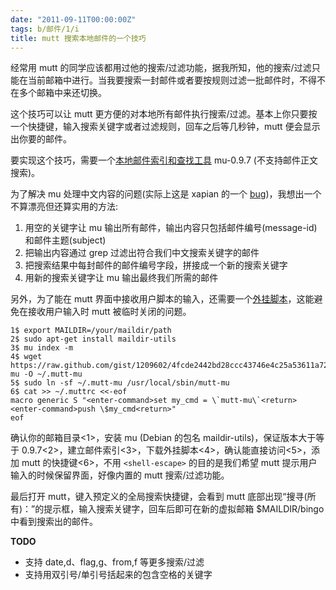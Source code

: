 ```yaml
---
date: "2011-09-11T00:00:00Z"
tags: b/邮件/1/i
title: mutt 搜索本地邮件的一个技巧
---
```


经常用 mutt 的同学应该都用过他的搜索/过滤功能，据我所知，他的搜索/过滤只能在当前邮箱中进行。当我要搜索一封邮件或者要按规则过滤一批邮件时，不得不在多个邮箱中来还切换。

这个技巧可以让 mutt 更方便的对本地所有邮件执行搜索/过滤。基本上你只要按一个快捷键，输入搜索关键字或者过滤规则，回车之后等几秒钟，mutt 便会显示出你要的邮件。

要实现这个技巧，需要一个[本地邮件索引和查找工具][1] mu-0.9.7 (不支持邮件正文搜索)。

为了解决 mu 处理中文内容的问题(实际上这是 xapian 的一个 [bug][2])，我想出一个不算漂亮但还算实用的方法:

1. 用空的关键字让 mu 输出所有邮件，输出内容只包括邮件编号(message-id)和邮件主题(subject)
2. 把输出内容通过 grep 过滤出符合我们中文搜索关键字的邮件
3. 把搜索结果中每封邮件的邮件编号字段，拼接成一个新的搜索关键字
4. 用新的搜索关键字让 mu 输出最终我们所需的邮件

另外，为了能在 mutt 界面中接收用户脚本的输入，还需要一个[外挂脚本][3]，这能避免在接收用户输入时 mutt 被临时关闭的问题。
    
    1$ export MAILDIR=/your/maildir/path
    2$ sudo apt-get install maildir-utils
    3$ mu index -m
    4$ wget https://raw.github.com/gist/1209602/4fcde2442bd28ccc43746e4c25a53611a729286d/mutt-mu -O ~/.mutt-mu
    5$ sudo ln -sf ~/.mutt-mu /usr/local/sbin/mutt-mu
    6$ cat >> ~/.muttrc <<-eof
    macro generic S "<enter-command>set my_cmd = \`mutt-mu\`<return><enter-command>push \$my_cmd<return>"
    eof

确认你的邮箱目录<1>，安装 mu (Debian 的包名 maildir-utils)，保证版本大于等于 0.9.7<2>，建立邮件索引<3>，下载外挂脚本<4>，确认能直接访问<5>，添加 mutt 的快捷键<6>，不用 `<shell-escape>` 的目的是我们希望 mutt 提示用户输入的时候保留界面，好像内置的 mutt 搜索/过滤功能。

最后打开 mutt，键入预定义的全局搜索快捷键，会看到 mutt 底部出现“搜寻(所有)：”的提示框，输入搜索关键字，回车后即可在新的虚拟邮箱 $MAILDIR/bingo 中看到搜索出的邮件。

**TODO**

 * 支持 date,d、flag,g、from,f 等更多搜索/过滤
 * 支持用双引号/单引号括起来的包含空格的关键字

[1]: https://du1ab.org/2011/本地邮件索引和查找工具
[2]: http://trac.xapian.org/ticket/180
[3]: https://gist.github.com/1209602
